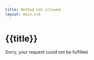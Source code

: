 ```yaml
---
title: Method not allowed
layout: main.njk
---
```


# {{title}}

Sorry, your request could not be fulfilled.
